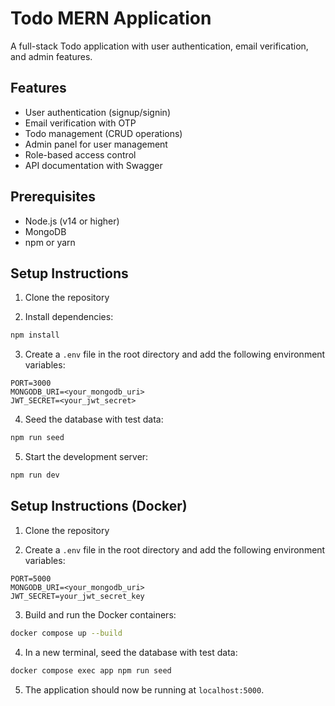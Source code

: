 # Todo MERN Application

A full-stack Todo application with user authentication, email verification, and admin features.

## Features

- User authentication (signup/signin)
- Email verification with OTP
- Todo management (CRUD operations)
- Admin panel for user management
- Role-based access control
- API documentation with Swagger

## Prerequisites

- Node.js (v14 or higher)
- MongoDB
- npm or yarn

## Setup Instructions

1. Clone the repository

2. Install dependencies:
```bash
npm install
```

3. Create a `.env` file in the root directory and add the following environment variables:
```
PORT=3000
MONGODB_URI=<your_mongodb_uri>
JWT_SECRET=<your_jwt_secret>
```

4. Seed the database with test data:
```bash
npm run seed
```

5. Start the development server:
```bash
npm run dev
```

## Setup Instructions (Docker)

1. Clone the repository

2. Create a `.env` file in the root directory and add the following environment variables:
```
PORT=5000
MONGODB_URI=<your_mongodb_uri>
JWT_SECRET=your_jwt_secret_key
```

3. Build and run the Docker containers:
```bash
docker compose up --build
```

4. In a new terminal, seed the database with test data:
```bash
docker compose exec app npm run seed
```

5. The application should now be running at `localhost:5000`.